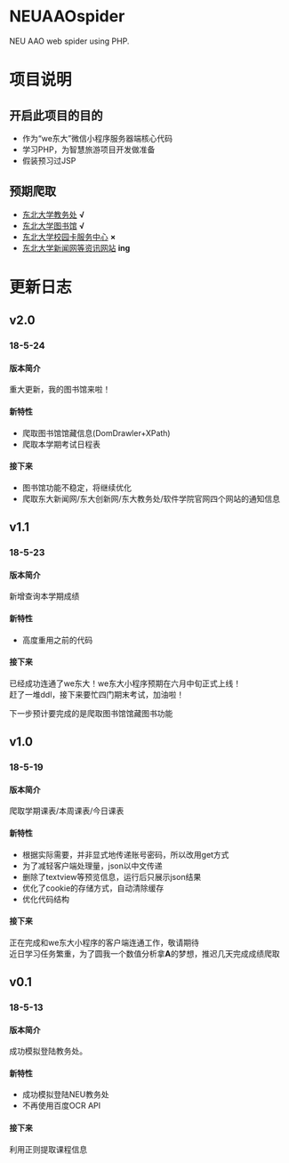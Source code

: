 # NEUAAOspider
NEU AAO web spider using PHP.
# 项目说明
## 开启此项目的目的
- 作为“we东大”微信小程序服务器端核心代码
- 学习PHP，为智慧旅游项目开发做准备
- 假装预习过JSP
## 预期爬取
- [东北大学教务处](https://aao.neu.edu.cn/)   **√**
- [东北大学图书馆](http://www.lib.neu.edu.cn/index.html)   **√**
- [东北大学校园卡服务中心](http://ecard.neu.edu.cn/)   **×**
- [东北大学新闻网等资讯网站](http://neunews.neu.edu.cn/campus/)   **ing**
# 更新日志
## v2.0
### 18-5-24
#### 版本简介
重大更新，我的图书馆来啦！
#### 新特性  
- 爬取图书馆馆藏信息(DomDrawler+XPath)  
- 爬取本学期考试日程表
#### 接下来
- 图书馆功能不稳定，将继续优化
- 爬取东大新闻网/东大创新网/东大教务处/软件学院官网四个网站的通知信息  

## v1.1
### 18-5-23
#### 版本简介
新增查询本学期成绩  
#### 新特性  
- 高度重用之前的代码  
#### 接下来
已经成功连通了we东大！we东大小程序预期在六月中旬正式上线！    
赶了一堆ddl，接下来要忙四门期末考试，加油啦！     

下一步预计要完成的是爬取图书馆馆藏图书功能    

## v1.0
### 18-5-19
#### 版本简介
爬取学期课表/本周课表/今日课表 
#### 新特性
- 根据实际需要，并非显式地传递账号密码，所以改用get方式  
- 为了减轻客户端处理量，json以中文传递
- 删除了textview等预览信息，运行后只展示json结果
- 优化了cookie的存储方式，自动清除缓存  
- 优化代码结构
#### 接下来
正在完成和we东大小程序的客户端连通工作，敬请期待   
近日学习任务繁重，为了圆我一个数值分析拿**A**的梦想，推迟几天完成成绩爬取   

## v0.1
### 18-5-13  
#### 版本简介
成功模拟登陆教务处。    
#### 新特性
- 成功模拟登陆NEU教务处  
- 不再使用百度OCR API   
#### 接下来
利用正则提取课程信息  
